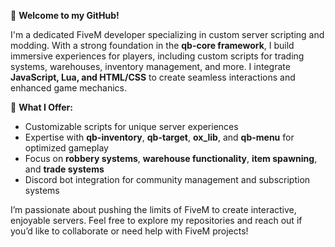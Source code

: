 👋 **Welcome to my GitHub!**

I'm a dedicated FiveM developer specializing in custom server scripting and modding. With a strong foundation in the **qb-core framework**, I build immersive experiences for players, including custom scripts for trading systems, warehouses, inventory management, and more. I integrate **JavaScript, Lua, and HTML/CSS** to create seamless interactions and enhanced game mechanics.

🚀 **What I Offer:**
- Customizable scripts for unique server experiences
- Expertise with **qb-inventory**, **qb-target**, **ox_lib**, and **qb-menu** for optimized gameplay
- Focus on **robbery systems**, **warehouse functionality**, **item spawning**, and **trade systems**
- Discord bot integration for community management and subscription systems

I’m passionate about pushing the limits of FiveM to create interactive, enjoyable servers. Feel free to explore my repositories and reach out if you’d like to collaborate or need help with FiveM projects!
